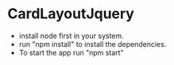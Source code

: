 # CardLayoutJquery
- install node first in your system.
- run "npm install" to install the dependencies.
- To start the app run "npm start"
